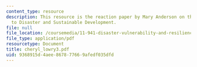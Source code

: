 ```yaml
---
content_type: resource
description: This resource is the reaction paper by Mary Anderson on the topic Vunlerability
  to Disaster and Sustainable Development.
file: null
file_location: /coursemedia/11-941-disaster-vulnerability-and-resilience-spring-2005/9368915d4aee867877669afedf035dfd_cheryl_lowry3.pdf
file_type: application/pdf
resourcetype: Document
title: cheryl_lowry3.pdf
uid: 9368915d-4aee-8678-7766-9afedf035dfd
---
```


